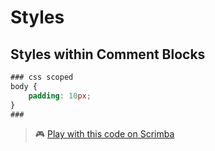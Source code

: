 # Styles

## Styles within Comment Blocks

```css
### css scoped
body {
    padding: 10px; 
}
###
```

> 🎮 [Play with this code on Scrimba](https://scrimba.com/c/cKpJRvTg)

